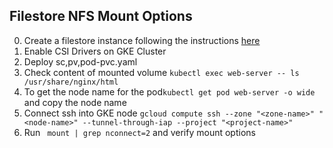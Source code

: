 ## Filestore NFS  Mount Options
0. Create a filestore instance following the instructions [here](https://cloud.google.com/filestore/docs/creating-instances)
1. Enable CSI Drivers on GKE Cluster
2. Deploy sc,pv,pod-pvc.yaml
3. Check content of mounted volume ```kubectl exec web-server -- ls /usr/share/nginx/html```
4. To get the node name for the pod```kubectl get pod web-server -o wide``` and copy the node name 
5. Connect ssh into GKE node ```gcloud compute ssh --zone "<zone-name>" "<node-name>" --tunnel-through-iap --project "<project-name>"```
6. Run ``` mount | grep nconnect=2``` and verify mount options

